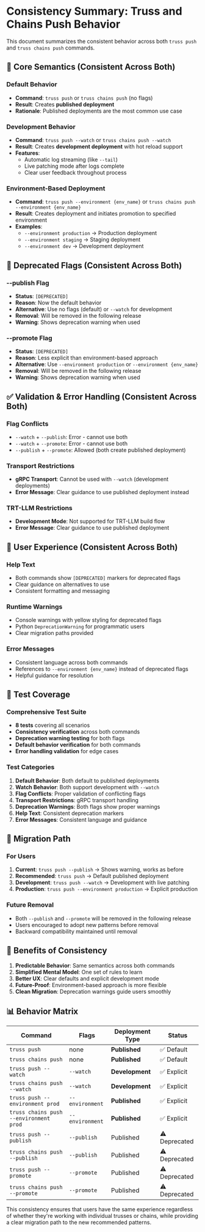 # Consistency Summary: Truss and Chains Push Behavior

This document summarizes the consistent behavior across both `truss push` and `truss chains push` commands.

## 🎯 **Core Semantics (Consistent Across Both)**

### **Default Behavior**
- **Command**: `truss push` or `truss chains push` (no flags)
- **Result**: Creates **published deployment**
- **Rationale**: Published deployments are the most common use case

### **Development Behavior**
- **Command**: `truss push --watch` or `truss chains push --watch`
- **Result**: Creates **development deployment** with hot reload support
- **Features**: 
  - Automatic log streaming (like `--tail`)
  - Live patching mode after logs complete
  - Clear user feedback throughout process

### **Environment-Based Deployment**
- **Command**: `truss push --environment {env_name}` or `truss chains push --environment {env_name}`
- **Result**: Creates deployment and initiates promotion to specified environment
- **Examples**:
  - `--environment production` → Production deployment
  - `--environment staging` → Staging deployment
  - `--environment dev` → Development deployment

## 🚫 **Deprecated Flags (Consistent Across Both)**

### **--publish Flag**
- **Status**: `[DEPRECATED]`
- **Reason**: Now the default behavior
- **Alternative**: Use no flags (default) or `--watch` for development
- **Removal**: Will be removed in the following release
- **Warning**: Shows deprecation warning when used

### **--promote Flag**
- **Status**: `[DEPRECATED]`
- **Reason**: Less explicit than environment-based approach
- **Alternative**: Use `--environment production` or `--environment {env_name}`
- **Removal**: Will be removed in the following release
- **Warning**: Shows deprecation warning when used

## ✅ **Validation & Error Handling (Consistent Across Both)**

### **Flag Conflicts**
- `--watch` + `--publish`: Error - cannot use both
- `--watch` + `--promote`: Error - cannot use both
- `--publish` + `--promote`: Allowed (both create published deployment)

### **Transport Restrictions**
- **gRPC Transport**: Cannot be used with `--watch` (development deployments)
- **Error Message**: Clear guidance to use published deployment instead

### **TRT-LLM Restrictions**
- **Development Mode**: Not supported for TRT-LLM build flow
- **Error Message**: Clear guidance to use published deployment

## 📱 **User Experience (Consistent Across Both)**

### **Help Text**
- Both commands show `[DEPRECATED]` markers for deprecated flags
- Clear guidance on alternatives to use
- Consistent formatting and messaging

### **Runtime Warnings**
- Console warnings with yellow styling for deprecated flags
- Python `DeprecationWarning` for programmatic users
- Clear migration paths provided

### **Error Messages**
- Consistent language across both commands
- References to `--environment {env_name}` instead of deprecated flags
- Helpful guidance for resolution

## 🧪 **Test Coverage**

### **Comprehensive Test Suite**
- **8 tests** covering all scenarios
- **Consistency verification** across both commands
- **Deprecation warning testing** for both flags
- **Default behavior verification** for both commands
- **Error handling validation** for edge cases

### **Test Categories**
1. **Default Behavior**: Both default to published deployments
2. **Watch Behavior**: Both support development with `--watch`
3. **Flag Conflicts**: Proper validation of conflicting flags
4. **Transport Restrictions**: gRPC transport handling
5. **Deprecation Warnings**: Both flags show proper warnings
6. **Help Text**: Consistent deprecation markers
7. **Error Messages**: Consistent language and guidance

## 🔄 **Migration Path**

### **For Users**
1. **Current**: `truss push --publish` → Shows warning, works as before
2. **Recommended**: `truss push` → Default published deployment
3. **Development**: `truss push --watch` → Development with live patching
4. **Production**: `truss push --environment production` → Explicit production

### **Future Removal**
- Both `--publish` and `--promote` will be removed in the following release
- Users encouraged to adopt new patterns before removal
- Backward compatibility maintained until removal

## 🎉 **Benefits of Consistency**

1. **Predictable Behavior**: Same semantics across both commands
2. **Simplified Mental Model**: One set of rules to learn
3. **Better UX**: Clear defaults and explicit development mode
4. **Future-Proof**: Environment-based approach is more flexible
5. **Clean Migration**: Deprecation warnings guide users smoothly

## 📊 **Behavior Matrix**

| Command | Flags | Deployment Type | Status |
|---------|-------|----------------|--------|
| `truss push` | none | **Published** | ✅ Default |
| `truss chains push` | none | **Published** | ✅ Default |
| `truss push --watch` | `--watch` | **Development** | ✅ Explicit |
| `truss chains push --watch` | `--watch` | **Development** | ✅ Explicit |
| `truss push --environment prod` | `--environment` | **Published** | ✅ Explicit |
| `truss chains push --environment prod` | `--environment` | **Published** | ✅ Explicit |
| `truss push --publish` | `--publish` | Published | ⚠️ Deprecated |
| `truss chains push --publish` | `--publish` | Published | ⚠️ Deprecated |
| `truss push --promote` | `--promote` | Published | ⚠️ Deprecated |
| `truss chains push --promote` | `--promote` | Published | ⚠️ Deprecated |

This consistency ensures that users have the same experience regardless of whether they're working with individual trusses or chains, while providing a clear migration path to the new recommended patterns.